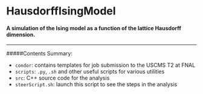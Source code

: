 # HausdorffIsingModel
#### A simulation of the Ising model as a function of the lattice Hausdorff dimension.
------

#####Contents Summary:

- `condor`: contains templates for job submission to the USCMS T2 at FNAL 
- `scripts`: `.py`, `.sh` and other useful scripts for various utilities
- `src`: C++ source code for the analysis
- `steerScript.sh`: launch this script to see the steps in the analysis
